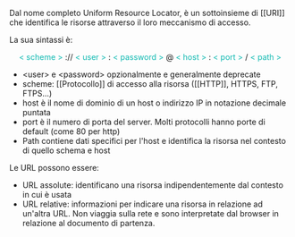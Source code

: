 Dal nome completo Uniform Resource Locator, è un sottoinsieme di [[URI]] che identifica le risorse attraverso il loro meccanismo di accesso.

La sua sintassi è:
<center> <span style='color:#0fb9b1'>&lt scheme &gt</span> :// <span style='color:#0fb9b1'>&lt user &gt</span> : <span style='color:#0fb9b1'>&lt password &gt</span> @ <span style='color:#0fb9b1'>&lt host &gt</span> : <span style='color:#0fb9b1'>&lt port &gt</span> / <span style='color:#0fb9b1'>&lt path &gt</span> </center> 

- \<user> e \<password> opzionalmente e generalmente deprecate
- scheme: [[Protocollo]] di accesso alla risorsa ([[HTTP]], HTTPS, FTP, FTPS...)
- host è il nome di dominio di un host o indirizzo IP in notazione decimale puntata
- port è il numero di porta del server. Molti protocolli hanno porte di default (come 80 per http)
- Path contiene dati specifici per l'host e identifica la risorsa nel contesto di quello schema e host

Le URL possono essere:
- URL assolute: identificano una risorsa indipendentemente dal contesto in cui è usata
- URL relative: informazioni per indicare una risorsa in relazione ad un'altra URL. Non viaggia sulla rete e sono interpretate dal browser in relazione al documento di partenza.